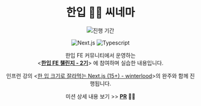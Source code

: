 <div align="center">

# 한입 🧑‍🍳 씨네마

![진행 기간](https://img.shields.io/badge/진행%20기간-2024.09.09%20--%2010.05-1A1C2B)<br />

![Next.js](https://img.shields.io/badge/Next.js-000000?style=flat&logo=Next.js&logoColor=white) ![Typescript](https://img.shields.io/badge/Typescript-3178C6?style=flat&logo=Typescript&logoColor=white) <br />

<div>

한입 FE 커뮤니티에서 운영하는 <br />
<**[한입 FE 챌린지 - 2기](https://winterlood.notion.site/FE-2-69911cc53e8e454ab7574df2c6f76c0a)**> 에 참여하며 실습한 내용입니다.

</div>

<div>

인프런 강의 <[한 입 크기로 잘라먹는 Next.js (15+) - winterlood](https://www.inflearn.com/course/%ED%95%9C%EC%9E%85-%ED%81%AC%EA%B8%B0-nextjs)>의 완주와 함께 진행됩니다.

</div>

<div>

미션 상세 내용 보기 >> **[PR](https://github.com/sryung1225/onebite-cinema/pulls?q=is%3Apr+is%3Aclosed)** 🧑‍🍳

</div>

</div>
